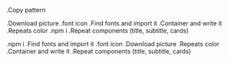 
.Copy pattern

.Download picture
.font icon
.Find fonts and import it
.Container and write it
.Repeats color
.npm i
.Repeat components (title, subtitle, cards)



.npm i
.Find fonts and import it
.font icon
.Download picture
.Repeats color
.Container and write it
.Repeat components (title, subtitle, cards)